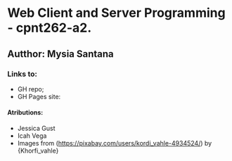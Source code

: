 # Web Client and Server Programming - cpnt262-a2.

## Autthor: Mysia Santana


### Links to:

* GH repo;
* GH Pages site:



#### Atributions:

 - Jessica Gust
 - Icah Vega
 - Images from (https://pixabay.com/users/kordi_vahle-4934524/) by {Khorfi_vahle}

